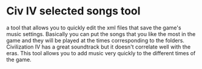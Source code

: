 # Civ IV selected songs tool
 a tool that allows you to quickly edit the xml files that save the game's music settings. Basically you can put the songs that you like the most in the game and they will be played at the times corresponding to the folders.  Civilization IV has a great soundtrack but it doesn't correlate well with the eras. This tool allows you to add music very quickly to the different times of the game.
